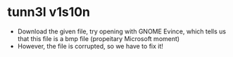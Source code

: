 # tunn3l v1s10n
- Download the given file, try opening with GNOME Evince, which tells us that this file is a bmp file (propeitary Microsoft moment)
- However, the file is corrupted, so we have to fix it!
